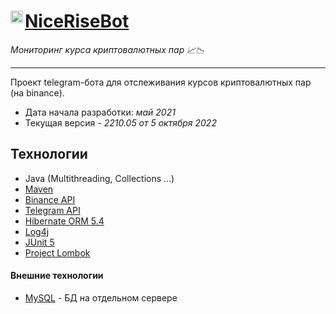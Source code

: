 #  <a href="https://t.me/nicerisebot"><img align="left" height=20 width=20 src="https://user-images.githubusercontent.com/32510114/189026557-0c9d1532-46e2-46c2-91cf-539d2c70209d.svg" /></a> [NiceRiseBot](https://t.me/nicerisebot)
_Мониторинг курса криптовалютных пар 📈📉_
___
Проект telegram-бота для отслеживания курсов криптовалютных пар (на binance).

- Дата начала разработки: _май 2021_
- Текущая версия - _2210.05 от 5 октября 2022_

## Технологии
- Java (Multithreading, Collections ...)
- [Maven](https://maven.apache.org/)
- [Binance API](https://github.com/neurallayer/binance-java-api)
- [Telegram API](https://github.com/rubenlagus/TelegramBots)
- [Hibernate ORM 5.4](https://hibernate.org/orm/documentation/5.4/)
- [Log4j](https://logging.apache.org/log4j/2.x/maven-artifacts.html)
- [JUnit 5](https://junit.org/junit5/docs/current/user-guide/#overview)
- [Project Lombok](https://projectlombok.org/setup/maven)

#### Внешние технологии
- [MySQL](https://dev.mysql.com/doc/connector-j/8.0/en/connector-j-examples.html) - БД на отдельном сервере
